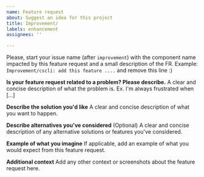 ```yaml
---
name: Feature request
about: Suggest an idea for this project
title: Improvement/
labels: enhancement
assignees: ''

---
```


Please, start your issue name (after `improvement`) with the component name impacted by this feature request and a small description of the FR. Example: `Improvement/cscli: add this feature ....` and remove this line :)

**Is your feature request related to a problem? Please describe.**
A clear and concise description of what the problem is. Ex. I'm always frustrated when [...]

**Describe the solution you'd like**
A clear and concise description of what you want to happen.

**Describe alternatives you've considered** (Optional) 
A clear and concise description of any alternative solutions or features you've considered.

**Example of what you imagine**
If applicable, add an example of what you would expect from this feature request.

**Additional context**
Add any other context or screenshots about the feature request here.
